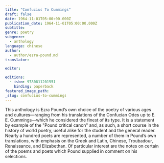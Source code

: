 ```yaml
---
title: "Confucius To Cummings"
draft: false
date: 1964-11-01T05:00:00.000Z
publication_date: 1964-11-01T05:00:00.000Z
subtitle:
genre: poetry
subgenre:
  - anthology
language: chinese
author:
  - author/ezra-pound.md
translator:

editor:

editions:
  - isbn: 9780811201551
    binding: paperback
featured_image_path:
_slug: confucius-to-cummings
---
```


This anthology is Ezra Pound’s own choice of the poetry of various ages and cultures––ranging from his translations of the Confucian Odes up to E. E. Cummings––which he considered the finest of its type. It is a statement by example of the "Pound critical canon" and, as such, a short course in the history of world poetry, useful alike for the student and the general reader. Nearly a hundred poets are represented, a number of them in Pound’s own translations, with emphasis on the Greek and Latin, Chinese, Troubadour, Renaissance, and Elizabethan. Of particular interest are the notes on certain of the poems and poets which Pound supplied in comment on his selections.

